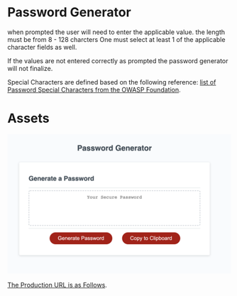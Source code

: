 # Password Generator

when prompted the user will need to enter the applicable value. 
the length must be from 8 - 128 charcters
One must select at least 1 of the applicable character fields as well. 

If the values are not entered correctly as prompted the password generator will not finalize.

Special Characters are defined based on the following reference:  [list of Password Special Characters from the OWASP Foundation](https://www.owasp.org/index.php/Password_special_characters).


# Assets

![The following link shows an example of what the site should look like](./assets/PW_Generator_Example_view.png)


[The Production URL is as Follows](https://www.owasp.org/index.php/Password_special_characters).